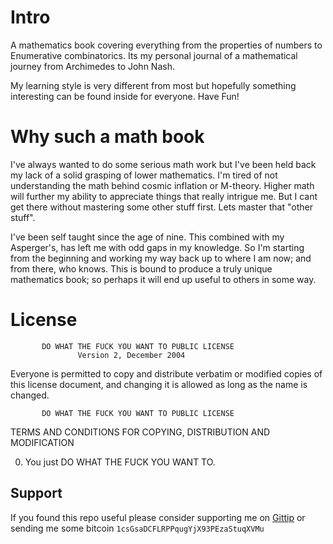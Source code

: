 # Intro

A mathematics book covering everything from the properties of numbers to Enumerative combinatorics. Its my personal journal
of a mathematical journey from Archimedes to John Nash.

My learning style is very different from most but hopefully something interesting can be found inside for everyone. Have
Fun!

# Why such a math book

I've always wanted to do some serious math work but I've been held back my lack of a solid grasping of lower mathematics.
I'm tired of not understanding the math behind cosmic inflation or M-theory. Higher math will further my ability to
appreciate things that really intrigue me. But I cant get there without mastering some other stuff first. Lets master that
"other stuff".

I've been self taught since the age of nine. This combined with my Asperger's, has left me with odd gaps in my knowledge. So
I'm starting from the beginning and working my way back up to where I am now; and from there, who knows. This is bound to
produce a truly unique mathematics book; so perhaps it will end up useful to others in some way.

# License

           DO WHAT THE FUCK YOU WANT TO PUBLIC LICENSE 
                   Version 2, December 2004 

Everyone is permitted to copy and distribute verbatim or modified 
copies of this license document, and changing it is allowed as long 
as the name is changed. 

           DO WHAT THE FUCK YOU WANT TO PUBLIC LICENSE 
  TERMS AND CONDITIONS FOR COPYING, DISTRIBUTION AND MODIFICATION 

 0. You just DO WHAT THE FUCK YOU WANT TO.
 
## Support

If you found this repo useful please consider supporting me on [Gittip](https://www.gittip.com/k2052) or sending me some
bitcoin `1csGsaDCFLRPPqugYjX93PEzaStuqXVMu`
